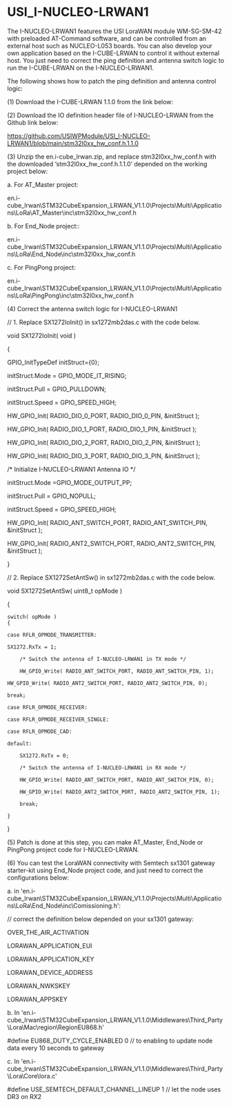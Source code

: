 # USI_I-NUCLEO-LRWAN1

The I-NUCLEO-LRWAN1 features the USI LoraWAN module WM-SG-SM-42 with preloaded AT-Command software, and can be controlled from an external host such as NUCLEO-L053 boards. You can also develop your own application based on the I-CUBE-LRWAN to control it without external host.
You just need to correct the ping definition and antenna switch logic to run the I-CUBE-LRWAN on the I-NUCLEO-LRWAN1. 

The following shows how to patch the ping definition and antenna control logic:

(1)	Download the I-CUBE-LRWAN 1.1.0 from the link below:

(2)	Download the IO definition header file of I-NUCLEO-LRWAN from the Github link below:

  https://github.com/USIWPModule/USI_I-NUCLEO-LRWAN1/blob/main/stm32l0xx_hw_conf.h.1.1.0

(3)	Unzip the en.i-cube_lrwan.zip, and replace stm32l0xx_hw_conf.h with the downloaded ‘stm32l0xx_hw_conf.h.1.1.0’ depended on the working project below:

  a.	For AT_Master project:
  
  en.i-cube_lrwan\STM32CubeExpansion_LRWAN_V1.1.0\Projects\Multi\Applications\LoRa\AT_Master\inc\stm32l0xx_hw_conf.h
  
  b.	For End_Node project::
  
  en.i-cube_lrwan\STM32CubeExpansion_LRWAN_V1.1.0\Projects\Multi\Applications\LoRa\End_Node\inc\stm32l0xx_hw_conf.h
  
  c.	For PingPong project:
  
  en.i-cube_lrwan\STM32CubeExpansion_LRWAN_V1.1.0\Projects\Multi\Applications\LoRa\PingPong\inc\stm32l0xx_hw_conf.h

(4)	Correct the antenna switch logic for I-NUCLEO-LRWAN1

// 1. Replace SX1272IoInit() in sx1272mb2das.c with the code below.

void SX1272IoInit( void )

{


  GPIO_InitTypeDef initStruct={0};
    
  initStruct.Mode = GPIO_MODE_IT_RISING;
  
  initStruct.Pull = GPIO_PULLDOWN;
  
  initStruct.Speed = GPIO_SPEED_HIGH;

  HW_GPIO_Init( RADIO_DIO_0_PORT, RADIO_DIO_0_PIN, &initStruct );
  
  HW_GPIO_Init( RADIO_DIO_1_PORT, RADIO_DIO_1_PIN, &initStruct );
  
  HW_GPIO_Init( RADIO_DIO_2_PORT, RADIO_DIO_2_PIN, &initStruct );
  
  HW_GPIO_Init( RADIO_DIO_3_PORT, RADIO_DIO_3_PIN, &initStruct );
	
  /* Initialize I-NUCLEO-LRWAN1 Antenna IO */
  
  initStruct.Mode =GPIO_MODE_OUTPUT_PP;
  
  initStruct.Pull = GPIO_NOPULL; 
  
  initStruct.Speed = GPIO_SPEED_HIGH;
    
  HW_GPIO_Init( RADIO_ANT_SWITCH_PORT, RADIO_ANT_SWITCH_PIN, &initStruct  ); 
  
  HW_GPIO_Init( RADIO_ANT2_SWITCH_PORT, RADIO_ANT2_SWITCH_PIN, &initStruct  ); 

}



// 2. Replace SX1272SetAntSw() in sx1272mb2das.c with the code below.

void SX1272SetAntSw( uint8_t opMode )

{


    switch( opMode )
    {
    
    case RFLR_OPMODE_TRANSMITTER:
    
	SX1272.RxTx = 1;
	
        /* Switch the antenna of I-NUCLEO-LRWAN1 in TX mode */
	
        HW_GPIO_Write( RADIO_ANT_SWITCH_PORT, RADIO_ANT_SWITCH_PIN, 1);
        
	HW_GPIO_Write( RADIO_ANT2_SWITCH_PORT, RADIO_ANT2_SWITCH_PIN, 0);
        
	break;
	
    case RFLR_OPMODE_RECEIVER:
    
    case RFLR_OPMODE_RECEIVER_SINGLE:
    
    case RFLR_OPMODE_CAD:
    
    default:
    
        SX1272.RxTx = 0;
	
        /* Switch the antenna of I-NUCLEO-LRWAN1 in RX mode */
	
        HW_GPIO_Write( RADIO_ANT_SWITCH_PORT, RADIO_ANT_SWITCH_PIN, 0);
	
        HW_GPIO_Write( RADIO_ANT2_SWITCH_PORT, RADIO_ANT2_SWITCH_PIN, 1);
	
        break;
	
    }
    
}


(5)	Patch is done at this step, you can make AT_Master, End_Node or PingPong project code for I-NUCLEO-LRWAN.

(6)	You can test the LoraWAN connectivity with Semtech sx1301 gateway starter-kit using End_Node project code, and just need to correct the configurations below:

  a.	in 'en.i-cube_lrwan\STM32CubeExpansion_LRWAN_V1.1.0\Projects\Multi\Applications\LoRa\End_Node\inc\Comissioning.h':
  
  // correct the definition below depended on your sx1301 gateway:
  
  OVER_THE_AIR_ACTIVATION
  
  LORAWAN_APPLICATION_EUI
  
  LORAWAN_APPLICATION_KEY
  
  LORAWAN_DEVICE_ADDRESS
  
  LORAWAN_NWKSKEY
  
  LORAWAN_APPSKEY
   
  
  b.	In 'en.i-cube_lrwan\STM32CubeExpansion_LRWAN_V1.1.0\Middlewares\Third_Party\Lora\Mac\region\RegionEU868.h'
  
  #define EU868_DUTY_CYCLE_ENABLED 0  // to enabling to update node data every 10 seconds to gateway
  
  c.	In 'en.i-cube_lrwan\STM32CubeExpansion_LRWAN_V1.1.0\Middlewares\Third_Party\Lora\Core\lora.c'
  
  #define USE_SEMTECH_DEFAULT_CHANNEL_LINEUP  1   // let the node uses DR3 on RX2


